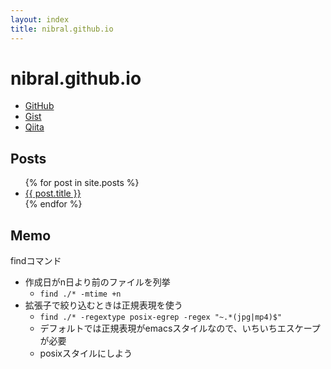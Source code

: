 ```yaml
---
layout: index
title: nibral.github.io
---
```


nibral.github.io
====

* [GitHub](https://github.com/nibral)
* [Gist](https://gist.github.com/nibral)
* [Qiita](http://qiita.com/nibral)

Posts
----

<ul>
    {% for post in site.posts %}
        <li>
            <a href="{{ post.url }}">{{ post.title }}</a>
        </li>
    {% endfor %}
</ul>

Memo
----

findコマンド

* 作成日がn日より前のファイルを列挙
    * `find ./* -mtime +n`
* 拡張子で絞り込むときは正規表現を使う
	* `find ./* -regextype posix-egrep -regex "~.*(jpg|mp4)$"`
	* デフォルトでは正規表現がemacsスタイルなので、いちいちエスケープが必要
	* posixスタイルにしよう
